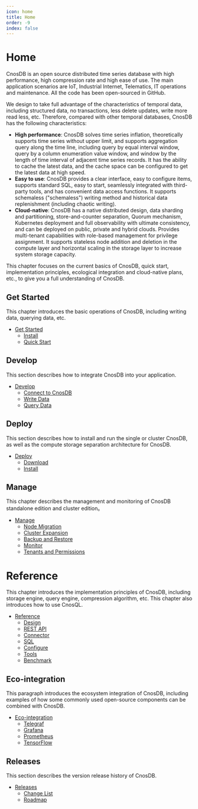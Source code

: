 ```yaml
---
icon: home
title: Home
order: -9
index: false
---
```


# Home

CnosDB is an open source distributed time series database with high performance, high compression rate and high ease of use. The main application scenarios are IoT, Industrial Internet, Telematics, IT operations and maintenance. All the code has been open-sourced in GitHub.

We design to take full advantage of the characteristics of temporal data, including structured data, no transactions, less delete updates, write more read less, etc. Therefore, compared with other temporal databases, CnosDB has the following characteristics:


- **High performance**: CnosDB solves time series inflation, theoretically supports time series without upper limit, and supports aggregation query along the time line, including query by equal interval window, query by a column enumeration value window, and window by the length of time interval of adjacent time series records. It has the ability to cache the latest data, and the cache space can be configured to get the latest data at high speed.
- **Easy to use**: CnosDB provides a clear interface, easy to configure items, supports standard SQL, easy to start, seamlessly integrated with third-party tools, and has convenient data access functions. It supports schemaless ("schemaless") writing method and historical data replenishment (including chaotic writing).
- **Cloud-native**: CnosDB has a native distributed design, data sharding and partitioning, store-and-counter separation, Quorum mechanism, Kubernetes deployment and full observability with ultimate consistency, and can be deployed on public, private and hybrid clouds. Provides multi-tenant capabilities with role-based management for privilege assignment. It supports stateless node addition and deletion in the compute layer and horizontal scaling in the storage layer to increase system storage capacity.

This chapter focuses on the current basics of CnosDB, quick start, implementation principles, ecological integration and cloud-native plans, etc., to give you a full understanding of CnosDB.


## Get Started

This chapter introduces the basic operations of CnosDB, including writing data, querying data, etc.

- [Get Started](./start)
    - [Install](./start/install.md)
    - [Quick Start](./start/quick_start.md)

## Develop

This section describes how to integrate CnosDB into your application.

- [Develop](./develop)
    - [Connect to CnosDB](./develop/api.md)
    - [Write Data](./develop/write.md)
    - [Query Data](./develop/query.md)

## Deploy

This section describes how to install and run the single or cluster CnosDB, as well as the compute storage separation architecture for CnosDB.

- [Deploy](./deploy)
    - [Download](./deploy/download.md)
    - [Install](./deploy/install.md)

## Manage

This chapter describes the management and monitoring of CnosDB standalone edition and cluster edition。

- [Manage](./manage)
    - [Node Migration](./manage/migration.md)
    - [Cluster Expansion](./manage/cluster_expansion.md)
    - [Backup and Restore](./manage/backup.md)
    - [Monitor](./manage/monitor.md)
    - [Tenants and Permissions](./manage/tenant.md)

# Reference

This chapter introduces the implementation principles of CnosDB, including storage engine, query engine, compression algorithm, etc. This chapter also introduces how to use CnosQL.

- [Reference](./reference)
    - [Design](./reference/concept_design)
    - [REST API](./reference/rest_api.md)
    - [Connector](reference/connector/README.md)
    - [SQL](./reference/sql.md)
    - [Configure](./reference/config.md)
    - [Tools](./reference/tools.md)
    - [Benchmark](./reference/performance.md)

## Eco-integration

This paragraph introduces the ecosystem integration of CnosDB, including examples of how some commonly used open-source components can be combined with CnosDB.

- [Eco-integration](./versatility)
    - [Telegraf](./versatility/collect/telegraf.md)
    - [Grafana](./versatility/visualization/grafana.md)
    - [Prometheus](./versatility/collect/prometheus.md)
    - [TensorFlow](./versatility/ml/tensorflow.md)

## Releases

This section describes the version release history of CnosDB.

- [Releases](./release)
    - [Change List](./release/changelist.md)
    - [Roadmap](./release/roadmap.md)
